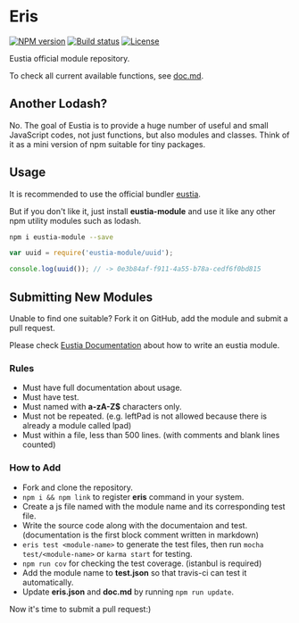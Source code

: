 # Eris

[![NPM version][npm-image]][npm-url]
[![Build status][travis-image]][travis-url]
[![License][license-image]][npm-url]

[npm-image]: https://img.shields.io/npm/v/eustia-module.svg
[npm-url]: https://npmjs.org/package/eustia-module
[travis-image]: https://img.shields.io/travis/liriliri/eris.svg
[travis-url]: https://travis-ci.org/liriliri/eris
[license-image]: https://img.shields.io/npm/l/eustia-module.svg

Eustia official module repository.

To check all current available functions, see
[doc.md](http://liriliri.github.io/eustia/module.html).

## Another Lodash?

No. The goal of Eustia is to provide a huge number of useful and small
JavaScript codes, not just functions, but also modules and classes. Think of it
as a mini version of npm suitable for tiny packages.

## Usage

It is recommended to use the official bundler [eustia](http://liriliri.github.io/eustia/).

But if you don't like it, just install **eustia-module** and use it like
any other npm utility modules such as lodash.

```bash
npm i eustia-module --save
```

```javascript
var uuid = require('eustia-module/uuid');

console.log(uuid()); // -> 0e3b84af-f911-4a55-b78a-cedf6f0bd815
```

## Submitting New Modules

Unable to find one suitable? Fork it on GitHub, add the module and submit a pull
request.

Please check [Eustia Documentation](http://liriliri.github.io/eustia/docs.html#create-module)
about how to write an eustia module.

### Rules

* Must have full documentation about usage.
* Must have test.
* Must named with **a-zA-Z$** characters only.
* Must not be repeated. (e.g. leftPad is not allowed because there is already a
  module called lpad)
* Must within a file, less than 500 lines. (with comments and blank lines counted)  

### How to Add

* Fork and clone the repository.
* `npm i && npm link` to register **eris** command in your system.
* Create a js file named with the module name and its corresponding test file.
* Write the source code along with the documentaion and test. (documentation is the first block comment written in markdown)
* `eris test <module-name>` to generate the test files, then run `mocha test/<module-name>` or `karma start` for testing.
* `npm run cov` for checking the test coverage. (istanbul is required)
* Add the module name to **test.json** so that travis-ci can test it automatically.
* Update **eris.json** and **doc.md** by running `npm run update`.

Now it's time to submit a pull request:)
